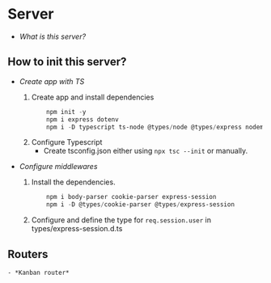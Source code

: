 # Server
- *What is this server?*

## How to init this server?
- *Create app with TS*  
    1. Create app and install dependencies
        ```powershell
            npm init -y
            npm i express dotenv
            npm i -D typescript ts-node @types/node @types/express nodemon

        ```
    2. Configure Typescript  
        * Create tsconfig.json either using `npx tsc --init` or manually. 

- *Configure middlewares*
    1. Install the dependencies.
        ```powershell
            npm i body-parser cookie-parser express-session
            npm i -D @types/cookie-parser @types/express-session
        ```
    2. Configure and define the type for `req.session.user` in types/express-session.d.ts
    
## Routers
    - *Kanban router*

        
        
